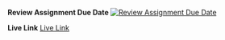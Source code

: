 **Review Assignment Due Date**
[![Review Assignment Due Date](https://classroom.github.com/assets/deadline-readme-button-24ddc0f5d75046c5622901739e7c5dd533143b0c8e959d652212380cedb1ea36.svg)](https://classroom.github.com/a/xpMlozH5)

**Live Link**
[Live Link](https://naveedkhan98.pythonanywhere.com/static/custom-v5/ch09-proj03.html)

